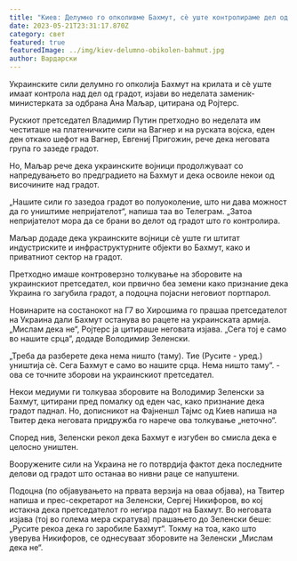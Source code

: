 ```yaml
---
title: "Киев: Делумно го опколивме Бахмут, сè уште контролираме дел од градот"
date: 2023-05-21T23:31:17.870Z
category: свет
featured: true
featuredImage: ../img/kiev-delumno-obikolen-bahmut.jpg
author: Вардарски
---
```

Украинските сили делумно го опколија Бахмут на крилата и сè уште имаат контрола над дел од градот, изјави во неделата заменик-министерката за одбрана Ана Маљар, цитирана од Ројтерс.

Рускиот претседател Владимир Путин претходно во неделата им честиташе на платеничките сили на Вагнер и на руската војска, еден ден откако шефот на Вагнер, Евгениј Пригожин, рече дека неговата група го зазеде градот.

Но, Маљар рече дека украинските војници продолжуваат со напредувањето во предградието на Бахмут и дека освоиле некои од височините над градот.

„Нашите сили го зазедоа градот во полуоколение, што ни дава можност да го уништиме непријателот“, напиша таа во Телеграм. „Затоа непријателот мора да се брани во делот од градот што го контролира.

Маљар додаде дека украинските војници сè уште ги штитат индустриските и инфраструктурните објекти во Бахмут, како и приватниот сектор на градот.

Претходно имаше контроверзно толкување на зборовите на украинскиот претседател, кои првично беа земени како признание дека Украина го загубила градот, а подоцна појасни неговиот портпарол.

Новинарите на состанокот на Г7 во Хирошима го прашаа претседателот на Украина дали Бахмут останува во рацете на украинската армија. „Мислам дека не“, Ројтерс ја цитираше неговата изјава. „Сега тој е само во нашите срца“, додаде Володимир Зеленски.

„Треба да разберете дека нема ништо (таму). Тие (Русите - уред.) уништија сè. Сега Бахмут е само во нашите срца. Нема ништо таму“. - ова се точните зборови на украинскиот претседател.

Некои медиуми ги толкуваа зборовите на Володимир Зеленски за Бахмут, цитирани пред помалку од еден час, како признание дека градот паднал. Но, дописникот на Фајненшл Тајмс од Киев напиша на Твитер дека неговата придружба го нарече ова толкување „неточно“.

Според нив, Зеленски рекол дека Бахмут е изгубен во смисла дека е целосно уништен.

Вооружените сили на Украина не го потврдија фактот дека последните делови од градот што останаа во нивни раце се напуштени.

Подоцна (по објавувањето на првата верзија на оваа објава), на Твитер напиша и прес-секретарот на Зеленски, Сергеј Никифоров, во кој истакна дека претседателот го негира падот на Бахмут. Во неговата изјава (тој во голема мера скратува) прашањето до Зеленски беше: „Русите рекоа дека го заробиле Бахмут“. Токму на тоа, како што уверува Никифоров, се однесуваат зборовите на Зеленски „Мислам дека не“.
